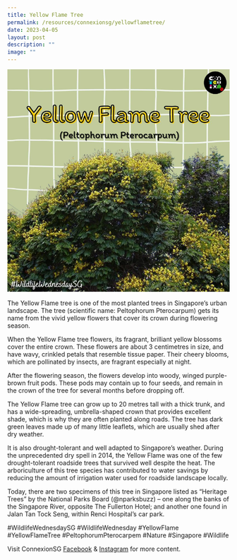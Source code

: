 ```yaml
---
title: Yellow Flame Tree
permalink: /resources/connexionsg/yellowflametree/
date: 2023-04-05
layout: post
description: ""
image: ""
---
```

![](/images/connexionsg/2023/yellow%20flame%20tree.png)


The Yellow Flame tree is one of the most planted trees in Singapore’s urban landscape. The tree (scientific name: Peltophorum Pterocarpum) gets its name from the vivid yellow flowers that cover its crown during flowering season.

When the Yellow Flame tree flowers, its fragrant, brilliant yellow blossoms cover the entire crown. These flowers are about 3 centimetres in size, and have wavy, crinkled petals that resemble tissue paper. Their cheery blooms, which are pollinated by insects, are fragrant especially at night.

After the flowering season, the flowers develop into woody, winged purple-brown fruit pods. These pods may contain up to four seeds, and remain in the crown of the tree for several months before dropping off.

The Yellow Flame tree can grow up to 20 metres tall with a thick trunk, and has a wide-spreading, umbrella-shaped crown that provides excellent shade, which is why they are often planted along roads. The tree has dark green leaves made up of many little leaflets, which are usually shed after dry weather.

It is also drought-tolerant and well adapted to Singapore’s weather. During the unprecedented dry spell in 2014, the Yellow Flame was one of the few drought-tolerant roadside trees that survived well despite the heat. The arboriculture of this tree species has contributed to water savings by reducing the amount of irrigation water used for roadside landscape locally.

Today, there are two specimens of this tree in Singapore listed as “Heritage Trees” by the National Parks Board (@nparksbuzz) – one along the banks of the Singapore River, opposite The Fullerton Hotel; and another one found in Jalan Tan Tock Seng, within Renci Hospital’s car park.

#WildlifeWednesdaySG #WildlifeWednesday #YellowFlame #YellowFlameTree #PeltophorumPterocarpem #Nature #Singapore #Wildlife

Visit ConnexionSG [Facebook](https://www.facebook.com/ConnexionSG) & [Instagram](https://www.instagram.com/connexionsg/) for more content.
